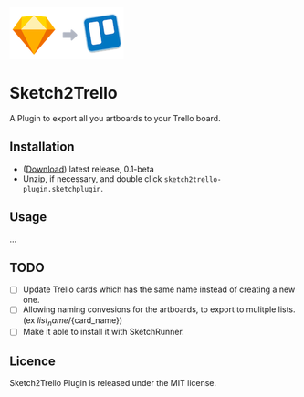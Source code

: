 ![sketch2trello](https://raw.githubusercontent.com/kawamurakazushi/sketch2trello/master/logo.png)

# Sketch2Trello

A Plugin to export all you artboards to your Trello board.

## Installation

- ([Download](https://github.com/kawamurakazushi/sketch2trello/releases/download/v0.1.1-beta/sketch2trello-plugin.sketchplugin.zip)) latest release, 0.1-beta
- Unzip, if necessary, and double click `sketch2trello-plugin.sketchplugin`.

## Usage

...

## TODO

- [ ] Update Trello cards which has the same name instead of creating a new one.
- [ ] Allowing naming convesions for the artboards, to export to mulitple lists. (ex ${list_name}/${card_name})
- [ ] Make it able to install it with SketchRunner.

## Licence

Sketch2Trello Plugin is released under the MIT license.
